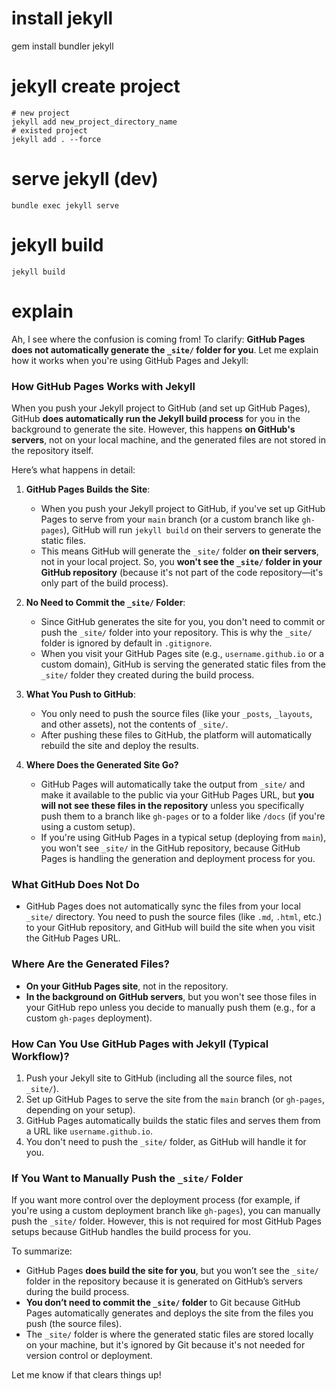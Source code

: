 

# install jekyll

gem install bundler jekyll

# jekyll create project

```
# new project
jekyll add new_project_directory_name
# existed project
jekyll add . --force
```

# serve jekyll (dev)

```
bundle exec jekyll serve
```

# jekyll build

```
jekyll build
```


# explain
Ah, I see where the confusion is coming from! To clarify: **GitHub Pages does not automatically generate the `_site/` folder for you**. Let me explain how it works when you're using GitHub Pages and Jekyll:

### **How GitHub Pages Works with Jekyll**

When you push your Jekyll project to GitHub (and set up GitHub Pages), GitHub **does automatically run the Jekyll build process** for you in the background to generate the site. However, this happens **on GitHub's servers**, not on your local machine, and the generated files are not stored in the repository itself.

Here’s what happens in detail:

1. **GitHub Pages Builds the Site**:
   - When you push your Jekyll project to GitHub, if you've set up GitHub Pages to serve from your `main` branch (or a custom branch like `gh-pages`), GitHub will run `jekyll build` on their servers to generate the static files.
   - This means GitHub will generate the `_site/` folder **on their servers**, not in your local project. So, you **won't see the `_site/` folder in your GitHub repository** (because it's not part of the code repository—it's only part of the build process).
   
2. **No Need to Commit the `_site/` Folder**:
   - Since GitHub generates the site for you, you don't need to commit or push the `_site/` folder into your repository. This is why the `_site/` folder is ignored by default in `.gitignore`.
   - When you visit your GitHub Pages site (e.g., `username.github.io` or a custom domain), GitHub is serving the generated static files from the `_site/` folder they created during the build process.

3. **What You Push to GitHub**:
   - You only need to push the source files (like your `_posts`, `_layouts`, and other assets), not the contents of `_site/`.
   - After pushing these files to GitHub, the platform will automatically rebuild the site and deploy the results.
   
4. **Where Does the Generated Site Go?**
   - GitHub Pages will automatically take the output from `_site/` and make it available to the public via your GitHub Pages URL, but **you will not see these files in the repository** unless you specifically push them to a branch like `gh-pages` or to a folder like `/docs` (if you're using a custom setup).
   - If you're using GitHub Pages in a typical setup (deploying from `main`), you won't see `_site/` in the GitHub repository, because GitHub Pages is handling the generation and deployment process for you.

### **What GitHub Does Not Do**
- GitHub Pages does not automatically sync the files from your local `_site/` directory. You need to push the source files (like `.md`, `.html`, etc.) to your GitHub repository, and GitHub will build the site when you visit the GitHub Pages URL.
  
### **Where Are the Generated Files?**
- **On your GitHub Pages site**, not in the repository.
- **In the background on GitHub servers**, but you won't see those files in your GitHub repo unless you decide to manually push them (e.g., for a custom `gh-pages` deployment).

### **How Can You Use GitHub Pages with Jekyll (Typical Workflow)?**

1. Push your Jekyll site to GitHub (including all the source files, not `_site/`).
2. Set up GitHub Pages to serve the site from the `main` branch (or `gh-pages`, depending on your setup).
3. GitHub Pages automatically builds the static files and serves them from a URL like `username.github.io`.
4. You don't need to push the `_site/` folder, as GitHub will handle it for you.

### **If You Want to Manually Push the `_site/` Folder**
If you want more control over the deployment process (for example, if you're using a custom deployment branch like `gh-pages`), you can manually push the `_site/` folder. However, this is not required for most GitHub Pages setups because GitHub handles the build process for you.

To summarize:

- GitHub Pages **does build the site for you**, but you won’t see the `_site/` folder in the repository because it is generated on GitHub’s servers during the build process.
- **You don’t need to commit the `_site/` folder** to Git because GitHub Pages automatically generates and deploys the site from the files you push (the source files).
- The `_site/` folder is where the generated static files are stored locally on your machine, but it's ignored by Git because it's not needed for version control or deployment.

Let me know if that clears things up!

